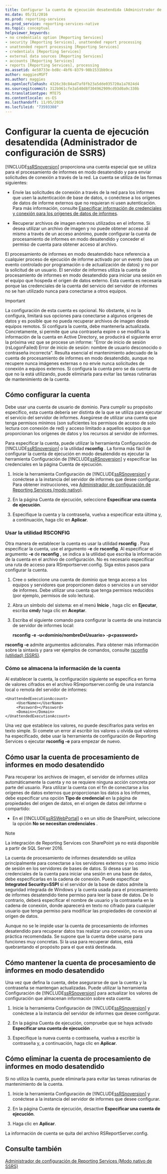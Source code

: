 ```yaml
---
title: Configurar la cuenta de ejecución desatendida (Administrador de configuración de SSRS) | Microsoft Docs
ms.date: 05/31/2016
ms.prod: reporting-services
ms.prod_service: reporting-services-native
ms.topic: conceptual
helpviewer_keywords:
- no credentials option [Reporting Services]
- security [Reporting Services], unattended report processing
- unattended report processing [Reporting Services]
- credentials [Reporting Services]
- external data sources [Reporting Services]
- accounts [Reporting Services]
- reports [Reporting Services], processing
ms.assetid: 4e50733e-bd8c-4bf6-8379-98b1531bb9ca
author: maggiesMSFT
ms.author: maggies
ms.openlocfilehash: 4326c38c84ad7af8fb23a5dde035720a1a7024d4
ms.sourcegitcommit: 312b961cfe3a540d8f304962909cd93d0a9c330b
ms.translationtype: MTE75
ms.contentlocale: es-ES
ms.lasthandoff: 11/05/2019
ms.locfileid: "73593308"
---
```

# <a name="configure-the-unattended-execution-account-ssrs-configuration-manager"></a>Configurar la cuenta de ejecución desatendida (Administrador de configuración de SSRS)
  [!INCLUDE[ssRSnoversion](../../includes/ssrsnoversion-md.md)] proporciona una cuenta especial que se utiliza para el procesamiento de informes en modo desatendido y para enviar solicitudes de conexión a través de la red. La cuenta se utiliza de las formas siguientes:  
  
-   Envíe las solicitudes de conexión a través de la red para los informes que usen la autenticación de base de datos, o conéctese a los orígenes de datos de informe externos que no requieran ni usen autenticación. Para más información, consulte [Especificar información de credenciales y conexión para los orígenes de datos de informes](../../reporting-services/report-data/specify-credential-and-connection-information-for-report-data-sources.md).

-   Recuperar archivos de imagen externos utilizados en el informe. Si desea utilizar un archivo de imagen y no puede obtener acceso al mismo a través de un acceso anónimo, puede configurar la cuenta de procesamiento de informes en modo desatendido y conceder el permiso de cuenta para obtener acceso al archivo.  
  
 El procesamiento de informes en modo desatendido hace referencia a cualquier proceso de ejecución de informe activado por un evento (sea un evento controlado por programación o de actualización de datos) y no por la solicitud de un usuario. El servidor de informes utiliza la cuenta de procesamiento de informes en modo desatendido para iniciar una sesión en el equipo que hospeda el origen de datos externo. Esta cuenta es necesaria porque las credenciales de la cuenta del servicio del servidor de informes no se han utilizado nunca para conectarse a otros equipos.  
  
> [!IMPORTANT]  
>  La configuración de esta cuenta es opcional. No obstante, si no la configura, limitará sus opciones para conectarse a algunos orígenes de datos y es posible que no pueda recuperar archivos de imagen desde equipos remotos. Si configura la cuenta, debe mantenerla actualizada. Concretamente, si permite que una contraseña expire o se modifica la información de la cuenta en Active Directory, se producirá el siguiente error la próxima vez que se procese un informe: "Error de inicio de sesión (rsLogonFailed) Error de inicio de sesión: nombre de usuario desconocido o contraseña incorrecta". Resulta esencial el mantenimiento adecuado de la cuenta de procesamiento de informes en modo desatendido, aunque no recupere nunca imágenes externas o no envíe nunca solicitudes de conexión a equipos externos. Si configura la cuenta pero se da cuenta de que no la está utilizando, puede eliminarla para evitar las tareas rutinarias de mantenimiento de la cuenta.  
  
## <a name="how-to-configure-the-account"></a>Cómo configurar la cuenta  
 Debe usar una cuenta de usuario de dominio. Para cumplir su propósito específico, esta cuenta debería ser distinta de la que se utiliza para ejecutar el servicio del servidor de informes. Asegúrese de utilizar una cuenta que tenga permisos mínimos (son suficientes los permisos de acceso de solo lectura con conexión de red) y acceso limitado a aquellos equipos que proporcionan los orígenes de datos y los recursos al servidor de informes.  
  
 Para especificar la cuenta, puede utilizar la herramienta Configuración de [!INCLUDE[ssRSnoversion](../../includes/ssrsnoversion-md.md)] o la utilidad **rsconfig** . La forma más fácil de configurar la cuenta de ejecución en modo desatendido es ejecutar la herramienta Configuración de [!INCLUDE[ssRSnoversion](../../includes/ssrsnoversion-md.md)] y especificar las credenciales en la página Cuenta de ejecución.  
  
1.  Inicie la herramienta Configuración de [!INCLUDE[ssRSnoversion](../../includes/ssrsnoversion-md.md)] y conéctese a la instancia del servidor de informes que desee configurar. Para obtener instrucciones, vea [Administrador de configuración de Reporting Services &#40;modo nativo&#41;](../../reporting-services/install-windows/reporting-services-configuration-manager-native-mode.md).  
  
2.  En la página Cuenta de ejecución, seleccione **Especificar una cuenta de ejecución**.  
  
3.  Especifique la cuenta y la contraseña, vuelva a especificar esta última y, a continuación, haga clic en **Aplicar**.  
  
### <a name="using-rsconfig-utility"></a>Usar la utilidad RSCONFIG  
 Otra manera de establecer la cuenta es usar la utilidad **rsconfig** . Para especificar la cuenta, use el argumento **-e** de **rsconfig**. Al especificar el argumento **-e** de **rsconfig** , se indica a la utilidad que escriba la información de la cuenta en el archivo de configuración. No es necesario especificar una ruta de acceso para RSreportserver.config. Siga estos pasos para configurar la cuenta.  
  
1.  Cree o seleccione una cuenta de dominio que tenga acceso a los equipos y servidores que proporcionen datos o servicios a un servidor de informes. Debe utilizar una cuenta que tenga permisos reducidos (por ejemplo, permisos de solo lectura).  
  
2.  Abra un símbolo del sistema: en el menú **Inicio** , haga clic en **Ejecutar**, escriba **cmd**y haga clic en **Aceptar**.  
  
3.  Escriba el siguiente comando para configurar la cuenta de una instancia de servidor de informes local:  
  
     **rsconfig -e -u\<dominio/nombreDeUsuario> -p\<password>**  
  
 **rsconfig -e** admite argumentos adicionales. Para obtener más información sobre la sintaxis y para ver ejemplos de comandos, consulte [rsconfig (utilidad) (SSRS)](../../reporting-services/tools/rsconfig-utility-ssrs.md).
 
### <a name="how-account-information-is-stored"></a>Cómo se almacena la información de la cuenta  
 Al establecer la cuenta, la configuración siguiente se especifica en forma de valores cifrados en el archivo RSreportserver.config de una instancia local o remota del servidor de informes:  
  
```  
<UnattendedExecutionAccount>  
     <UserName></UserName>  
     <Password></Password>  
     <Domain></Domain>  
</UnattendedExecutionAccount>  
```  
  
 Una vez que establece los valores, no puede descifrarlos para verlos en texto simple. Si comete un error al escribir los valores u olvida qué valores ha especificado, debe usar la herramienta de configuración de Reporting Services o ejecutar **rsconfig -e** para empezar de nuevo.  
  
## <a name="how-to-use-the-unattended-report-processing-account"></a>Cómo usar la cuenta de procesamiento de informes en modo desatendido  
 Para recuperar los archivos de imagen, el servidor de informes utiliza automáticamente la cuenta y no se requiere ninguna acción concreta por parte del usuario. Para utilizar la cuenta con el fin de conectarse a los orígenes de datos externos que proporcionan los datos a los informes, debe especificar una opción **Tipo de credencial** en la página de propiedades del origen de datos, en el origen de datos del informe o compartido:  
  
-   En el [!INCLUDE[ssRSWebPortal](../../includes/ssrswebportal.md)] o en un sitio de SharePoint, seleccione la opción **No se necesitan credenciales** .  

> [!NOTE]
> La integración de Reporting Services con SharePoint ya no está disponible a partir de SQL Server 2016.
  
 La cuenta de procesamiento de informes desatendido se utiliza principalmente para conectarse a los servidores externos y no como inicio de sesión en los servidores de bases de datos. Si desea usar las credenciales de la cuenta para iniciar una sesión en una base de datos, debe especificarlas en la cadena de conexión. Puede especificar **Integrated Security=SSPI** si el servidor de la base de datos admite la seguridad integrada de Windows y la cuenta usada para el procesamiento de informes desatendido tiene permiso para leer la base de datos. De lo contrario, deberá especificar el nombre de usuario y la contraseña en la cadena de conexión, donde aparecerá en texto no cifrado para cualquier usuario que tenga permiso para modificar las propiedades de conexión al origen de datos.  
  
 Aunque no se le impide usar la cuenta de procesamiento de informes desatendido para recuperar datos tras realizar una conexión, no es una práctica recomendada. Se supone que la cuenta debe usarse para funciones muy concretas. Si la usa para recuperar datos, está quebrantando el propósito para el que está destinada.  
  
## <a name="how-to-maintain-the-unattended-report-processing-account"></a>Cómo mantener la cuenta de procesamiento de informes en modo desatendido  
 Una vez que defina la cuenta, debe asegurarse de que la cuenta y la contraseña se mantengan actualizadas. Puede utilizar la herramienta Configuración de [!INCLUDE[ssRSnoversion](../../includes/ssrsnoversion-md.md)] para actualizar los valores de configuración que almacenan información sobre esta cuenta.  
  
1.  Inicie la herramienta Configuración de [!INCLUDE[ssRSnoversion](../../includes/ssrsnoversion-md.md)] y conéctese a la instancia del servidor de informes que desee configurar.  
  
2.  En la página Cuenta de ejecución, compruebe que se haya activado **Especificar una cuenta de ejecución** .  
  
3.  Especifique la nueva cuenta o contraseña, vuelva a escribir la contraseña y, a continuación, haga clic en **Aplicar**.  
  
## <a name="how-to-delete-the-unattended-report-processing-account"></a>Cómo eliminar la cuenta de procesamiento de informes en modo desatendido  
 Si no utiliza la cuenta, puede eliminarla para evitar las tareas rutinarias de mantenimiento de la cuenta.  
  
1.  Inicie la herramienta Configuración de [!INCLUDE[ssRSnoversion](../../includes/ssrsnoversion-md.md)] y conéctese a la instancia del servidor de informes que desee configurar.  
  
2.  En la página Cuenta de ejecución, desactive **Especificar una cuenta de ejecución**.  
  
3.  Haga clic en **Aplicar**.  
  
 La información de cuenta se quita del archivo RSReportServer.config.  
  
## <a name="see-also"></a>Consulte también  
 [Administrador de configuración de Reporting Services (Modo nativo de SSRS)](../../reporting-services/install-windows/reporting-services-configuration-manager-native-mode.md)  
  
  

